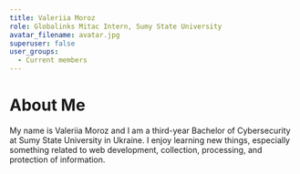 ```yaml
---
title: Valeriia Moroz
role: Globalinks Mitac Intern, Sumy State University
avatar_filename: avatar.jpg
superuser: false
user_groups: 
  - Current members
---
```


# About Me

My name is Valeriia Moroz and I am a third-year Bachelor of Cybersecurity at Sumy State University in Ukraine.
I enjoy learning new things, especially something related to web development, collection, processing, and protection of information.
